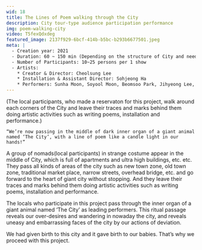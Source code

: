 ```yaml
---
wid: 18
title: The Lines of Poem walking through the City
description: City tour-type audience participation performance
img: poem-walking-city
video: T5fexQdxdeg
featured_image: 2137f929-6bcf-414b-b5bc-b293b6677501.jpeg
meta: |
  - Creation year: 2021
  - Duration: 60 ~ 150 min (Depending on the structure of City and needs of festival side)
  - Number of Participants: 10~25 persons per 1 show
  - Artists:
    * Creator & Director: Cheolsung Lee
    * Installation & Assistant Director: Sohjeong Ha
    * Performers: Sunha Moon, Soyool Moon, Beomsoo Park, Jihyeong Lee, Sohjeong Ha, Cheolsung Lee
---
```


(The local participants, who made a reservaton for this project, walk around each corners of the City and leave their traces and marks behind them doing artistic activities such as writing poems, installation and performance.)

```
“We’re now passing in the middle of dark inner organ of a giant animal named ‘The City’, with a line of poem like a candle light in our hands!”
```

A group of nomads(local participants) in strange costume appear in the middle of City, which is full of apartments and ultra high buildings, etc. etc. They pass all kinds of areas of the city such as new town zone, old town zone, traditional market place, narrow streets, overhead bridge, etc. and go forward to the heart of giant city without stopping. And they leave their traces and marks behind them doing artistic activities such as writing poems, installation and performance.

The locals who participate in this project pass through the inner organ of a giant animal named ‘The City’ as leading performers. This ritual passage reveals our over-desires and wandering in nowaday the city, and reveals uneasy and embarrassing faces of the city by our actions of deviation.

We had given birth to this city and it gave birth to our babies. That’s why we proceed with this project.